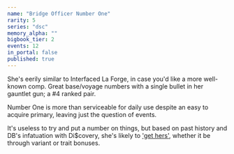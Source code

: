 ```yaml
---
name: "Bridge Officer Number One"
rarity: 5
series: "dsc"
memory_alpha: ""
bigbook_tier: 2
events: 12
in_portal: false
published: true
---
```


She's eerily similar to Interfaced La Forge, in case you'd like a more well-known comp. Great base/voyage numbers with a single bullet in her gauntlet gun; a #4 ranked pair.

Number One is more than serviceable for daily use despite an easy to acquire primary, leaving just the question of events.

It's useless to try and put a number on things, but based on past history and DB's infatuation with Di$covery, she's likely to ['get hers'](https://www.youtube.com/watch?v=E5d0KXJMRWQ), whether it be through variant or trait bonuses.